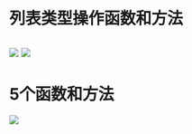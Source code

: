 # 列表类型操作函数和方法
![](../../图片/liebiaocaozuo.png) 
![](../../图片/列表操作.png) 
--------
# 5个函数和方法
![](../../图片/序列类型通用函数和方法.png) 

